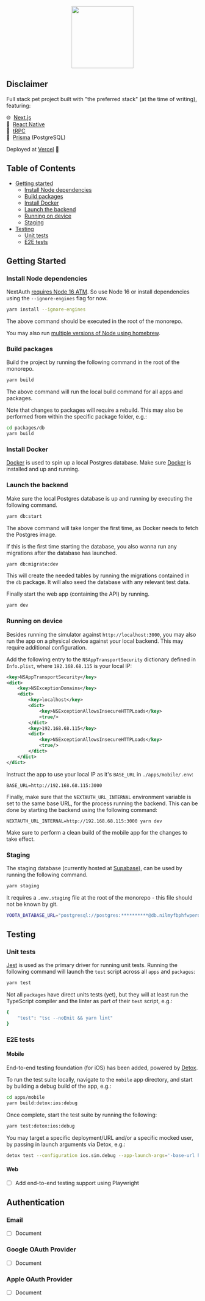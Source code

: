 <p align="center">
  <a href="https://yoota.app">
    <img src="https://static-assets-geniebeach.vercel.app/yoota/yoota-readme-logo-01.png" height="162">
  </a>
</p>

## Disclaimer

Full stack pet project built with "the preferred stack" (at the time of writing), featuring:

🌐&nbsp; [Next.js](https://nextjs.org/)<br>
📱&nbsp; [React Native](https://reactnative.dev/)<br>
🔗&nbsp; [tRPC](https://trpc.io/)<br>
🐘&nbsp; [Prisma](https://www.prisma.io/) (PostgreSQL)<br>

Deployed at [Vercel](https://vercel.com/home) 🚀

## Table of Contents

-   [Getting started](#getting-started)
    -   [Install Node dependencies](#install-node-dependencies)
    -   [Build packages](#build-packages)
    -   [Install Docker](#install-docker)
    -   [Launch the backend](#launch-the-backend)
    -   [Running on device](#running-on-device)
    -   [Staging](#staging)
-   [Testing](#testing)
    -   [Unit tests](#unit-tests)
    -   [E2E tests](#e2e-tests)

## Getting Started

### Install Node dependencies

NextAuth [requires Node 16 ATM](https://github.com/nextauthjs/next-auth/issues/4575). So use Node 16 or install dependencies using the `--ignore-engines` flag for now.

```sh
yarn install --ignore-engines
```

The above command should be executed in the root of the monorepo.

You may also run [multiple versions of Node using homebrew](https://apple.stackexchange.com/questions/171530/how-do-i-downgrade-node-or-install-a-specific-previous-version-using-homebrew).

### Build packages

Build the project by running the following command in the root of the monorepo.

```sh
yarn build
```

The above command will run the local build command for all apps and packages.

Note that changes to packages will require a rebuild. This may also be performed from within the specific package folder, e.g.:

```sh
cd packages/db
yarn build
```

### Install Docker

[Docker](https://www.docker.com/products/docker-desktop/) is used to spin up a local Postgres database. Make sure [Docker](https://www.docker.com/products/docker-desktop/) is installed and up and running.

### Launch the backend

Make sure the local Postgres database is up and running by executing the following command.

```sh
yarn db:start
```

The above command will take longer the first time, as Docker needs to fetch the Postgres image.

If this is the first time starting the database, you also wanna run any migrations after the database has launched.

```sh
yarn db:migrate:dev
```

This will create the needed tables by running the migrations contained in the `db` package. It will also seed the database with any relevant test data.

Finally start the web app (containing the API) by running.

```sh
yarn dev
```

### Running on device

Besides running the simulator against `http://localhost:3000`, you may also run the app on a physical device against your local backend. This may require additional configuration.

Add the following entry to the `NSAppTransportSecurity` dictionary defined in `Info.plist`, where `192.168.68.115` is your local IP:

```xml
<key>NSAppTransportSecurity</key>
<dict>
	<key>NSExceptionDomains</key>
	<dict>
		<key>localhost</key>
		<dict>
			<key>NSExceptionAllowsInsecureHTTPLoads</key>
			<true/>
		</dict>
		<key>192.168.68.115</key>
		<dict>
			<key>NSExceptionAllowsInsecureHTTPLoads</key>
			<true/>
		</dict>
	</dict>
</dict>
```

Instruct the app to use your local IP as it's `BASE_URL` in `./apps/mobile/.env`:

```
BASE_URL=http://192.168.68.115:3000
```

Finally, make sure that the `NEXTAUTH_URL_INTERNAL` environment variable is set to the same base URL, for the process running the backend. This can be done by starting the backend using the following command:

```
NEXTAUTH_URL_INTERNAL=http://192.168.68.115:3000 yarn dev
```

Make sure to perform a clean build of the mobile app for the changes to take effect.

### Staging

The staging database (currently hosted at [Supabase](https://supabase.com/)), can be used by running the following command.

```sh
yarn staging
```

It requires a `.env.staging` file at the root of the monorepo - this file should not be known by git.

```sh
YOOTA_DATABASE_URL="postgresql://postgres:**********@db.nilmyfbphfwperdpedfv.supabase.co:5432/postgres"
```

## Testing

### Unit tests

[Jest](https://jestjs.io/) is used as the primary driver for running unit tests. Running the following command will launch the `test` script across all `apps` and `packages`:

```sh
yarn test
```

Not all `packages` have direct units tests (yet), but they will at least run the TypeScript compiler and the linter as part of their `test` script, e.g.:

```sh
{
    "test": "tsc --noEmit && yarn lint"
}
```

### E2E tests

#### Mobile

End-to-end testing foundation (for iOS) has been added, powered by [Detox](https://wix.github.io/Detox/).

To run the test suite locally, navigate to the `mobile` app directory, and start by building a debug build of the app, e.g.:

```sh
cd apps/mobile
yarn build:detox:ios:debug
```

Once complete, start the test suite by running the following:

```sh
yarn test:detox:ios:debug
```

You may target a specific deployment/URL and/or a specific mocked user, by passing in launch arguments via Detox, e.g.:

```sh
detox test --configuration ios.sim.debug --app-launch-args='-base-url https://yoota-o7oipzzam-yoota.vercel.app -mock-user jane' --cleanup
```

#### Web

-   [ ] Add end-to-end testing support using Playwright

## Authentication

### Email

-   [ ] Document

### Google OAuth Provider

-   [ ] Document

### Apple OAuth Provider

-   [ ] Document
